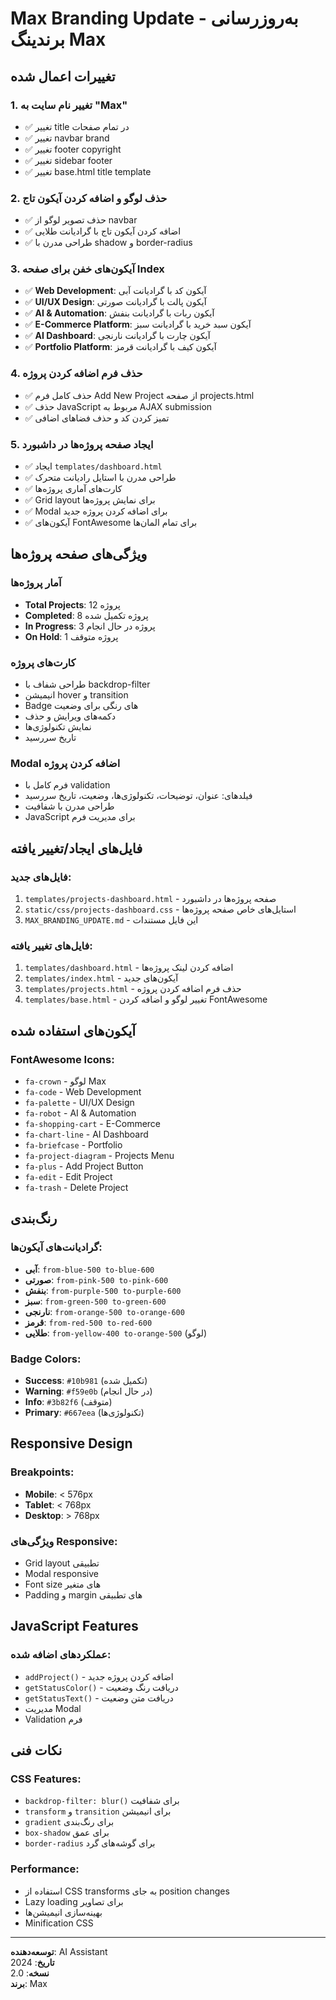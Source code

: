 # Max Branding Update - به‌روزرسانی برندینگ Max

## تغییرات اعمال شده

### 1. تغییر نام سایت به "Max"
- ✅ تغییر title در تمام صفحات
- ✅ تغییر navbar brand
- ✅ تغییر footer copyright
- ✅ تغییر sidebar footer
- ✅ تغییر base.html title template

### 2. حذف لوگو و اضافه کردن آیکون تاج
- ✅ حذف تصویر لوگو از navbar
- ✅ اضافه کردن آیکون تاج با گرادیانت طلایی
- ✅ طراحی مدرن با shadow و border-radius

### 3. آیکون‌های خفن برای صفحه Index
- ✅ **Web Development**: آیکون کد با گرادیانت آبی
- ✅ **UI/UX Design**: آیکون پالت با گرادیانت صورتی  
- ✅ **AI & Automation**: آیکون ربات با گرادیانت بنفش
- ✅ **E-Commerce Platform**: آیکون سبد خرید با گرادیانت سبز
- ✅ **AI Dashboard**: آیکون چارت با گرادیانت نارنجی
- ✅ **Portfolio Platform**: آیکون کیف با گرادیانت قرمز

### 4. حذف فرم اضافه کردن پروژه
- ✅ حذف کامل فرم Add New Project از صفحه projects.html
- ✅ حذف JavaScript مربوط به AJAX submission
- ✅ تمیز کردن کد و حذف فضاهای اضافی

### 5. ایجاد صفحه پروژه‌ها در داشبورد
- ✅ ایجاد `templates/dashboard.html`
- ✅ طراحی مدرن با استایل رادیانت متحرک
- ✅ کارت‌های آماری پروژه‌ها
- ✅ Grid layout برای نمایش پروژه‌ها
- ✅ Modal برای اضافه کردن پروژه جدید
- ✅ آیکون‌های FontAwesome برای تمام المان‌ها

## ویژگی‌های صفحه پروژه‌ها

### آمار پروژه‌ها
- **Total Projects**: 12 پروژه
- **Completed**: 8 پروژه تکمیل شده
- **In Progress**: 3 پروژه در حال انجام
- **On Hold**: 1 پروژه متوقف

### کارت‌های پروژه
- طراحی شفاف با backdrop-filter
- انیمیشن hover و transition
- Badge های رنگی برای وضعیت
- دکمه‌های ویرایش و حذف
- نمایش تکنولوژی‌ها
- تاریخ سررسید

### Modal اضافه کردن پروژه
- فرم کامل با validation
- فیلدهای: عنوان، توضیحات، تکنولوژی‌ها، وضعیت، تاریخ سررسید
- طراحی مدرن با شفافیت
- JavaScript برای مدیریت فرم

## فایل‌های ایجاد/تغییر یافته

### فایل‌های جدید:
1. `templates/projects-dashboard.html` - صفحه پروژه‌ها در داشبورد
2. `static/css/projects-dashboard.css` - استایل‌های خاص صفحه پروژه‌ها
3. `MAX_BRANDING_UPDATE.md` - این فایل مستندات

### فایل‌های تغییر یافته:
1. `templates/dashboard.html` - اضافه کردن لینک پروژه‌ها
2. `templates/index.html` - آیکون‌های جدید
3. `templates/projects.html` - حذف فرم اضافه کردن پروژه
4. `templates/base.html` - تغییر لوگو و اضافه کردن FontAwesome

## آیکون‌های استفاده شده

### FontAwesome Icons:
- `fa-crown` - لوگو Max
- `fa-code` - Web Development
- `fa-palette` - UI/UX Design
- `fa-robot` - AI & Automation
- `fa-shopping-cart` - E-Commerce
- `fa-chart-line` - AI Dashboard
- `fa-briefcase` - Portfolio
- `fa-project-diagram` - Projects Menu
- `fa-plus` - Add Project Button
- `fa-edit` - Edit Project
- `fa-trash` - Delete Project

## رنگ‌بندی

### گرادیانت‌های آیکون‌ها:
- **آبی**: `from-blue-500 to-blue-600`
- **صورتی**: `from-pink-500 to-pink-600`
- **بنفش**: `from-purple-500 to-purple-600`
- **سبز**: `from-green-500 to-green-600`
- **نارنجی**: `from-orange-500 to-orange-600`
- **قرمز**: `from-red-500 to-red-600`
- **طلایی**: `from-yellow-400 to-orange-500` (لوگو)

### Badge Colors:
- **Success**: `#10b981` (تکمیل شده)
- **Warning**: `#f59e0b` (در حال انجام)
- **Info**: `#3b82f6` (متوقف)
- **Primary**: `#667eea` (تکنولوژی‌ها)

## Responsive Design

### Breakpoints:
- **Mobile**: < 576px
- **Tablet**: < 768px
- **Desktop**: > 768px

### ویژگی‌های Responsive:
- Grid layout تطبیقی
- Modal responsive
- Font size های متغیر
- Padding و margin های تطبیقی

## JavaScript Features

### عملکردهای اضافه شده:
- `addProject()` - اضافه کردن پروژه جدید
- `getStatusColor()` - دریافت رنگ وضعیت
- `getStatusText()` - دریافت متن وضعیت
- مدیریت Modal
- Validation فرم

## نکات فنی

### CSS Features:
- `backdrop-filter: blur()` برای شفافیت
- `transform` و `transition` برای انیمیشن
- `gradient` برای رنگ‌بندی
- `box-shadow` برای عمق
- `border-radius` برای گوشه‌های گرد

### Performance:
- استفاده از CSS transforms به جای position changes
- Lazy loading برای تصاویر
- بهینه‌سازی انیمیشن‌ها
- Minification CSS

---

**توسعه‌دهنده**: AI Assistant  
**تاریخ**: 2024  
**نسخه**: 2.0  
**برند**: Max
